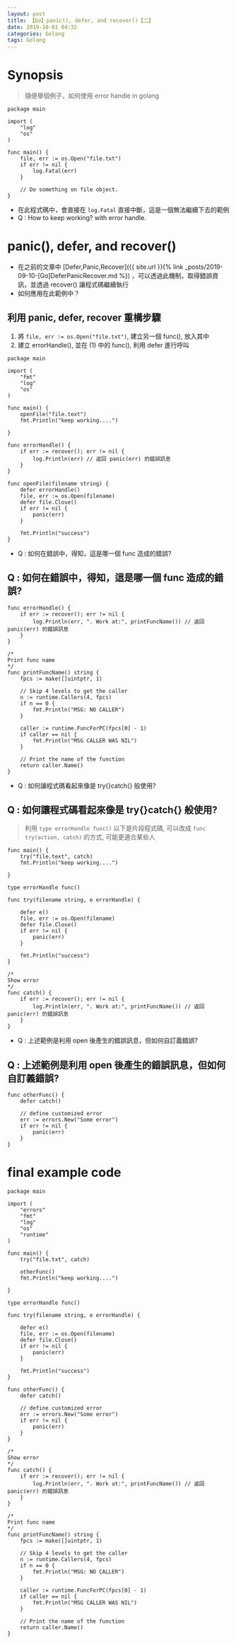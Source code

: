```yaml
---
layout: post
title: 【Go】panic(), defer, and recover()【二】
date: 2019-10-01 04:32
categories: Golang
tags: Golang
---
```


# Synopsis

> 隨便舉個例子，如何使用 error handle in golang

```
package main
 
import (
    "log"
    "os"
)
 
func main() {
    file, err := os.Open("file.txt")
    if err != nil {
        log.Fatal(err)
    }
 
    // Do something on file object.
}
```

- 在此程式碼中，會直接在 `log.Fatal` 直接中斷，這是一個無法繼續下去的範例
- Q : How to keep working? with error handle.

# panic(), defer, and recover()

- 在之前的文章中  [Defer,Panic,Recover]({{ site.url }}{% link _posts/2019-09-10-[Go]DeferPanicRecover.md %}) ，可以透過此機制，取得錯誤資訊，並透過 recover() 讓程式碼繼續執行
- 如何應用在此範例中？

<!--more-->

## 利用 panic, defer, recover 重構步驟
1. 將 `file, err := os.Open("file.txt")`, 建立另一個 func(), 放入其中
2. 建立 errorHandle(), 並在 (1) 中的 func(), 利用 defer 進行呼叫

```
package main

import (
	"fmt"
	"log"
	"os"
)

func main() {
	openFile("file.text")
	fmt.Println("keep working....")

}

func errorHandle() {
	if err := recover(); err != nil {
		log.Println(err) // 返回 panic(err) 的錯誤訊息
	}
}

func openFile(filename string) {
	defer errorHandle()
	file, err := os.Open(filename)
	defer file.Close()
	if err != nil {
		panic(err)
	}

	fmt.Println("success")
}
```

- Q : 如何在錯誤中，得知，這是哪一個 func 造成的錯誤?

## Q : 如何在錯誤中，得知，這是哪一個 func 造成的錯誤?

```
func errorHandle() {
	if err := recover(); err != nil {
		log.Println(err, ". Work at:", printFuncName()) // 返回 panic(err) 的錯誤訊息
	}
}

/*
Print func name
*/
func printFuncName() string {
	fpcs := make([]uintptr, 1)

	// Skip 4 levels to get the caller
	n := runtime.Callers(4, fpcs)
	if n == 0 {
		fmt.Println("MSG: NO CALLER")
	}

	caller := runtime.FuncForPC(fpcs[0] - 1)
	if caller == nil {
		fmt.Println("MSG CALLER WAS NIL")
	}

	// Print the name of the function
	return caller.Name()
}
```

- Q : 如何讓程式碼看起來像是 try{}catch{} 般使用?

## Q : 如何讓程式碼看起來像是 try{}catch{} 般使用?
> 利用 `type errorHandle func()`
> 以下是片段程式碼, 可以改成 `func try(action, catch)` 的方式, 可能更適合某些人

```
func main() {
	try("file.text", catch)
	fmt.Println("keep working....")

}

type errorHandle func()

func try(filename string, e errorHandle) {

	defer e()
	file, err := os.Open(filename)
	defer file.Close()
	if err != nil {
		panic(err)
	}

	fmt.Println("success")
}

/*
Show error
*/
func catch() {
	if err := recover(); err != nil {
		log.Println(err, ". Work at:", printFuncName()) // 返回 panic(err) 的錯誤訊息
	}
}
```

- Q : 上述範例是利用 open 後產生的錯誤訊息，但如何自訂義錯誤?

## Q : 上述範例是利用 open 後產生的錯誤訊息，但如何自訂義錯誤?

```
func otherFunc() {
	defer catch()

	// define customized error
	err := errors.New("Some error")
	if err != nil {
		panic(err)
	}
}
```


# final example code

```
package main

import (
	"errors"
	"fmt"
	"log"
	"os"
	"runtime"
)

func main() {
	try("file.txt", catch) 

	otherFunc()
	fmt.Println("keep working....")

}

type errorHandle func()

func try(filename string, e errorHandle) {

	defer e()
	file, err := os.Open(filename)
	defer file.Close()
	if err != nil {
		panic(err)
	}

	fmt.Println("success")
}

func otherFunc() {
	defer catch()

	// define customized error
	err := errors.New("Some error")
	if err != nil {
		panic(err)
	}
}

/*
Show error
*/
func catch() {
	if err := recover(); err != nil {
		log.Println(err, ". Work at:", printFuncName()) // 返回 panic(err) 的錯誤訊息
	}
}

/*
Print func name
*/
func printFuncName() string {
	fpcs := make([]uintptr, 1)

	// Skip 4 levels to get the caller
	n := runtime.Callers(4, fpcs)
	if n == 0 {
		fmt.Println("MSG: NO CALLER")
	}

	caller := runtime.FuncForPC(fpcs[0] - 1)
	if caller == nil {
		fmt.Println("MSG CALLER WAS NIL")
	}

	// Print the name of the function
	return caller.Name()
}
```